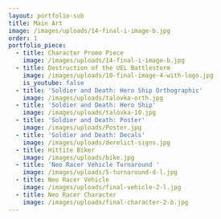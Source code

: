 ```yaml
---
layout: portfolio-sub
title: Main Art
image: /images/uploads/14-final-i-image-b.jpg
order: 1
portfolio_piece:
  - title: Character Promo Piece
    image: /images/uploads/14-final-i-image-b.jpg
  - title: Destruction of the UEL Battlestorm
    image: /images/uploads/10-final-image-4-with-logo.jpg
    is_youtube: false
  - title: 'Soldier and Death: Hero Ship Orthographic'
    image: /images/uploads/talovka-orth.jpg
  - title: 'Soldier and Death: Hero Ship'
    image: /images/uploads/talovka-10.jpg
  - title: 'Soldier and Death: Poster'
    image: /images/uploads/Poster.jpg
  - title: 'Soldier and Death: Decals'
    image: /images/uploads/derelict-signs.jpg
  - title: Hittite Biker
    image: /images/uploads/bike.jpg
  - title: 'Neo Racer Vehicle Turnaround '
    image: /images/uploads/5-turnaround-d-l.jpg
  - title: Neo Racer Vehicle
    image: /images/uploads/final-vehicle-2-l.jpg
  - title: Neo Racer Character
    image: /images/uploads/final-character-2-b.jpg
---
```


